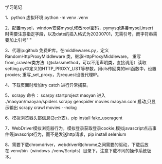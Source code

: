 学习笔记

1、python 虚拟环境 python -m venv .venv

2、配置mysql，window安装mysql,修改root密码，pymysql连接mysql,insert 时需要注意指定字段，以及date的插入格式为20200701，无需引号，而字符串需要加上引号"'"

3、代理ip:github 免费IP库。在middlewares.py，定义RandomHttpProxyMiddleware 类，继承HttpProxyMiddleware。
重写from_crawler类方法（@classmethod，可以不用声明类，直接调用）读取setting.py中定义的HTTP_PROXY_LIST等参数，用cls传回类的init函数中，设置proxies;
重写_set_proxy，为request设置代理IP。

4、下载页面时增加try catch 进行异常捕获。

5、scrapy 命令：
    scarpy startproject maoyan
    进入
    ./maoyan/maoyan/spiders
    scrapy genspider movies maoyan.com
    启动,只显示输出
    scrapy crawl movies --nolog

6、模拟浏览器头部信息(2e分支)，pip install fake_useragent

7、WebDriver模拟浏览器行为，模拟登录获取登录cookie,模拟javascript点击事件等javascript行为，而不是发送http请求，pip install selenium

8、需要下载chromdriver，webdriver和chrome之间需要的驱动，下载后放在.venv/bin（windows  ./venv/Scripts）目录下，注意下载不同的操作系统版本。

